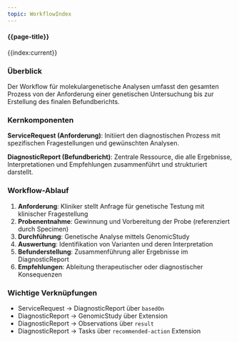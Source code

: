 ```yaml
---
topic: WorkflowIndex
---
```


#### {{page-title}}

{{index:current}}

### Überblick

Der Workflow für molekulargenetische Analysen umfasst den gesamten Prozess von der Anforderung einer genetischen Untersuchung bis zur Erstellung des finalen Befundberichts.

### Kernkomponenten

**ServiceRequest (Anforderung)**: Initiiert den diagnostischen Prozess mit spezifischen Fragestellungen und gewünschten Analysen.

**DiagnosticReport (Befundbericht)**: Zentrale Ressource, die alle Ergebnisse, Interpretationen und Empfehlungen zusammenführt und strukturiert darstellt.

### Workflow-Ablauf

1. **Anforderung**: Kliniker stellt Anfrage für genetische Testung mit klinischer Fragestellung
2. **Probenentnahme**: Gewinnung und Vorbereitung der Probe (referenziert durch Specimen)
3. **Durchführung**: Genetische Analyse mittels GenomicStudy
4. **Auswertung**: Identifikation von Varianten und deren Interpretation
5. **Befunderstellung**: Zusammenführung aller Ergebnisse im DiagnosticReport
6. **Empfehlungen**: Ableitung therapeutischer oder diagnostischer Konsequenzen

### Wichtige Verknüpfungen

- ServiceRequest → DiagnosticReport über `basedOn`
- DiagnosticReport → GenomicStudy über Extension
- DiagnosticReport → Observations über `result`
- DiagnosticReport → Tasks über `recommended-action` Extension